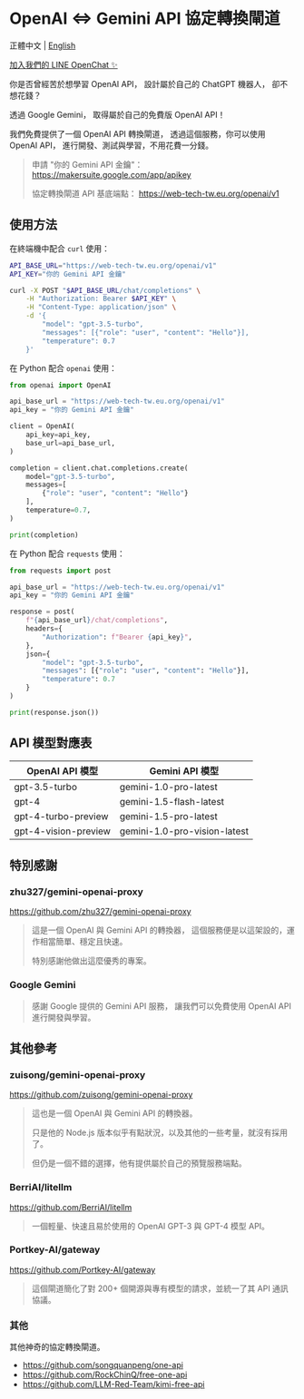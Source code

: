 # OpenAI <=> Gemini API 協定轉換閘道

正體中文 | [English](README.md)

[加入我們的 LINE OpenChat ✨](https://ncurl.xyz/s/wPDojAySg)

你是否曾經苦於想學習 OpenAI API，
設計屬於自己的 ChatGPT 機器人，
卻不想花錢？

透過 Google Gemini，
取得屬於自己的免費版 OpenAI API！

我們免費提供了一個 OpenAI API 轉換閘道，
透過這個服務，你可以使用 OpenAI API，
進行開發、測試與學習，不用花費一分錢。

> 申請 "你的 Gemini API 金鑰"： <https://makersuite.google.com/app/apikey>
> 
> 協定轉換閘道 API 基底端點： <https://web-tech-tw.eu.org/openai/v1>

## 使用方法

在終端機中配合 `curl` 使用：

```sh
API_BASE_URL="https://web-tech-tw.eu.org/openai/v1"
API_KEY="你的 Gemini API 金鑰"

curl -X POST "$API_BASE_URL/chat/completions" \
    -H "Authorization: Bearer $API_KEY" \
    -H "Content-Type: application/json" \
    -d '{
        "model": "gpt-3.5-turbo",
        "messages": [{"role": "user", "content": "Hello"}],
        "temperature": 0.7
    }'
```

在 Python 配合 `openai` 使用：

```python
from openai import OpenAI

api_base_url = "https://web-tech-tw.eu.org/openai/v1"
api_key = "你的 Gemini API 金鑰"

client = OpenAI(
    api_key=api_key,
    base_url=api_base_url,
)

completion = client.chat.completions.create(
    model="gpt-3.5-turbo",
    messages=[
        {"role": "user", "content": "Hello"}
    ],
    temperature=0.7,
)

print(completion)
```

在 Python 配合 `requests` 使用：

```python
from requests import post

api_base_url = "https://web-tech-tw.eu.org/openai/v1"
api_key = "你的 Gemini API 金鑰"

response = post(
    f"{api_base_url}/chat/completions",
    headers={
        "Authorization": f"Bearer {api_key}",
    },
    json={
        "model": "gpt-3.5-turbo",
        "messages": [{"role": "user", "content": "Hello"}],
        "temperature": 0.7
    }
)

print(response.json())
```

## API 模型對應表

| OpenAI API 模型      | Gemini API 模型              |
| -------------------- | ---------------------------- |
| gpt-3.5-turbo        | gemini-1.0-pro-latest        |
| gpt-4                | gemini-1.5-flash-latest      |
| gpt-4-turbo-preview  | gemini-1.5-pro-latest        |
| gpt-4-vision-preview | gemini-1.0-pro-vision-latest |

## 特別感謝

### zhu327/gemini-openai-proxy

<https://github.com/zhu327/gemini-openai-proxy>

> 這是一個 OpenAI 與 Gemini API 的轉換器，
> 這個服務便是以這架設的，運作相當簡單、穩定且快速。
> 
> 特別感謝他做出這麼優秀的專案。

### Google Gemini

> 感謝 Google 提供的 Gemini API 服務，
> 讓我們可以免費使用 OpenAI API 進行開發與學習。

## 其他參考

### zuisong/gemini-openai-proxy

<https://github.com/zuisong/gemini-openai-proxy>

> 這也是一個 OpenAI 與 Gemini API 的轉換器。
> 
> 只是他的 Node.js 版本似乎有點狀況，以及其他的一些考量，就沒有採用了。
> 
> 但仍是一個不錯的選擇，他有提供屬於自己的預覽服務端點。

### BerriAI/litellm

<https://github.com/BerriAI/litellm>

> 一個輕量、快速且易於使用的 OpenAI GPT-3 與 GPT-4 模型 API。

### Portkey-AI/gateway

<https://github.com/Portkey-AI/gateway>

> 這個閘道簡化了對 200+ 個開源與專有模型的請求，並統一了其 API 通訊協議。

### 其他

其他神奇的協定轉換閘道。

- <https://github.com/songquanpeng/one-api>
- <https://github.com/RockChinQ/free-one-api>
- <https://github.com/LLM-Red-Team/kimi-free-api>
